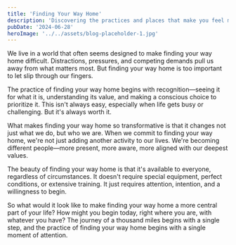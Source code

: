 ```yaml
---
title: 'Finding Your Way Home'
description: 'Discovering the practices and places that make you feel most yourself'
pubDate: '2024-06-28'
heroImage: '../../assets/blog-placeholder-1.jpg'
---
```


We live in a world that often seems designed to make finding your way home difficult. Distractions, pressures, and competing demands pull us away from what matters most. But finding your way home is too important to let slip through our fingers.

The practice of finding your way home begins with recognition—seeing it for what it is, understanding its value, and making a conscious choice to prioritize it. This isn't always easy, especially when life gets busy or challenging. But it's always worth it.

What makes finding your way home so transformative is that it changes not just what we do, but who we are. When we commit to finding your way home, we're not just adding another activity to our lives. We're becoming different people—more present, more aware, more aligned with our deepest values.

The beauty of finding your way home is that it's available to everyone, regardless of circumstances. It doesn't require special equipment, perfect conditions, or extensive training. It just requires attention, intention, and a willingness to begin.

So what would it look like to make finding your way home a more central part of your life? How might you begin today, right where you are, with whatever you have? The journey of a thousand miles begins with a single step, and the practice of finding your way home begins with a single moment of attention.